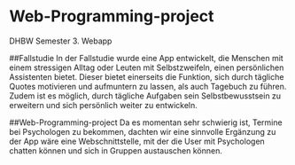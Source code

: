 # Web-Programming-project
DHBW Semester 3. Webapp 

##Fallstudie
In der Fallstudie wurde eine App entwickelt, die Menschen mit einem stressigen Alltag oder Leuten mit Selbstzweifeln, einen persönlichen Assistenten bietet. Dieser bietet einerseits die Funktion, sich durch tägliche Quotes motivieren und aufmuntern zu lassen, als auch Tagebuch zu führen. Zudem ist es möglich, durch tägliche Aufgaben sein Selbstbewusstsein zu erweitern und sich persönlich weiter zu entwickeln.

##Web-Programming-project
Da es momentan sehr schwierig ist, Termine bei Psychologen zu bekommen, dachten wir eine sinnvolle Ergänzung zu der App wäre eine Webschnittstelle, mit der die User mit Psychologen chatten können und sich in Gruppen austauschen können.
